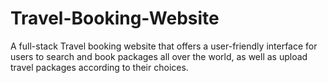 # Travel-Booking-Website
A full-stack Travel booking website that offers a user-friendly interface for users to search and book packages all over the world, as well as upload travel packages according to their choices.
